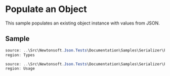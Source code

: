﻿# Populate an Object

This sample populates an existing object instance with values from JSON. 

## Sample

```csharp Types
source: ..\Src\Newtonsoft.Json.Tests\Documentation\Samples\Serializer\PopulateObject.cs
region: Types
```

```csharp Usage
source: ..\Src\Newtonsoft.Json.Tests\Documentation\Samples\Serializer\PopulateObject.cs
region: Usage
```
